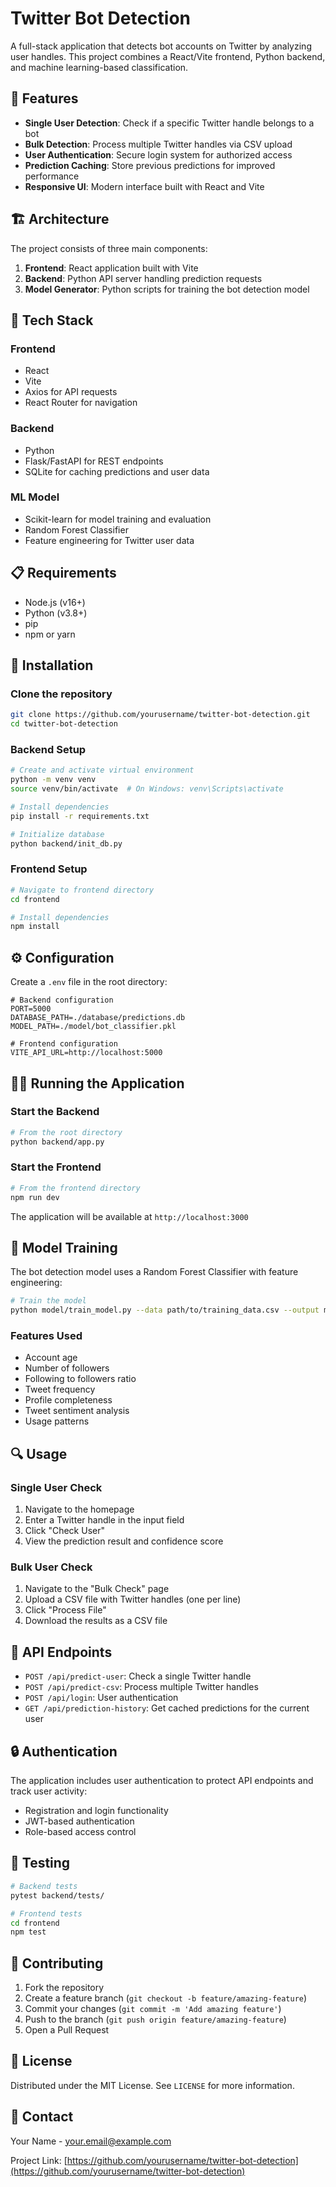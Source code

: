 # Twitter Bot Detection

A full-stack application that detects bot accounts on Twitter by analyzing user handles. This project combines a React/Vite frontend, Python backend, and machine learning-based classification.

## 🌟 Features

- **Single User Detection**: Check if a specific Twitter handle belongs to a bot
- **Bulk Detection**: Process multiple Twitter handles via CSV upload
- **User Authentication**: Secure login system for authorized access
- **Prediction Caching**: Store previous predictions for improved performance
- **Responsive UI**: Modern interface built with React and Vite

## 🏗️ Architecture

The project consists of three main components:

1. **Frontend**: React application built with Vite
2. **Backend**: Python API server handling prediction requests
3. **Model Generator**: Python scripts for training the bot detection model

## 🔧 Tech Stack

### Frontend
- React
- Vite
- Axios for API requests
- React Router for navigation

### Backend
- Python
- Flask/FastAPI for REST endpoints
- SQLite for caching predictions and user data

### ML Model
- Scikit-learn for model training and evaluation
- Random Forest Classifier
- Feature engineering for Twitter user data

## 📋 Requirements

- Node.js (v16+)
- Python (v3.8+)
- pip
- npm or yarn

## 🚀 Installation

### Clone the repository
```bash
git clone https://github.com/yourusername/twitter-bot-detection.git
cd twitter-bot-detection
```

### Backend Setup
```bash
# Create and activate virtual environment
python -m venv venv
source venv/bin/activate  # On Windows: venv\Scripts\activate

# Install dependencies
pip install -r requirements.txt

# Initialize database
python backend/init_db.py
```

### Frontend Setup
```bash
# Navigate to frontend directory
cd frontend

# Install dependencies
npm install
```

## ⚙️ Configuration

Create a `.env` file in the root directory:

```
# Backend configuration
PORT=5000
DATABASE_PATH=./database/predictions.db
MODEL_PATH=./model/bot_classifier.pkl

# Frontend configuration
VITE_API_URL=http://localhost:5000
```

## 🏃‍♂️ Running the Application

### Start the Backend
```bash
# From the root directory
python backend/app.py
```

### Start the Frontend
```bash
# From the frontend directory
npm run dev
```

The application will be available at `http://localhost:3000`

## 🧠 Model Training

The bot detection model uses a Random Forest Classifier with feature engineering:

```bash
# Train the model
python model/train_model.py --data path/to/training_data.csv --output model/bot_classifier.pkl
```

### Features Used
- Account age
- Number of followers
- Following to followers ratio
- Tweet frequency
- Profile completeness
- Tweet sentiment analysis
- Usage patterns

## 🔍 Usage

### Single User Check
1. Navigate to the homepage
2. Enter a Twitter handle in the input field
3. Click "Check User"
4. View the prediction result and confidence score

### Bulk User Check
1. Navigate to the "Bulk Check" page
2. Upload a CSV file with Twitter handles (one per line)
3. Click "Process File"
4. Download the results as a CSV file

## 👥 API Endpoints

- `POST /api/predict-user`: Check a single Twitter handle
- `POST /api/predict-csv`: Process multiple Twitter handles
- `POST /api/login`: User authentication
- `GET /api/prediction-history`: Get cached predictions for the current user

## 🔒 Authentication

The application includes user authentication to protect API endpoints and track user activity:

- Registration and login functionality
- JWT-based authentication
- Role-based access control

## 🧪 Testing

```bash
# Backend tests
pytest backend/tests/

# Frontend tests
cd frontend
npm test
```

## 🤝 Contributing

1. Fork the repository
2. Create a feature branch (`git checkout -b feature/amazing-feature`)
3. Commit your changes (`git commit -m 'Add amazing feature'`)
4. Push to the branch (`git push origin feature/amazing-feature`)
5. Open a Pull Request

## 📜 License

Distributed under the MIT License. See `LICENSE` for more information.

## 📧 Contact

Your Name - your.email@example.com

Project Link: [https://github.com/yourusername/twitter-bot-detection](https://github.com/yourusername/twitter-bot-detection)